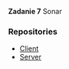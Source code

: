 **Zadanie 7** Sonar

### Repositories
- [Client](https://github.com/damianbarszcz/ebiznes/tree/main/zadanie-7/frontend)
- [Server](https://github.com/damianbarszcz/ebiznes/tree/main/zadanie-7/backend)


